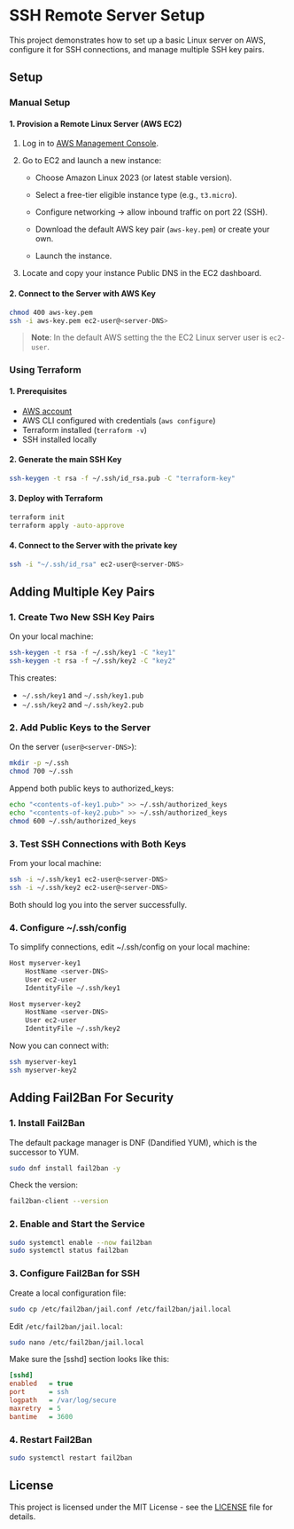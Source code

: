 # SSH Remote Server Setup

This project demonstrates how to set up a basic Linux server on AWS, configure it for SSH connections, and manage multiple SSH key pairs.

## Setup
### Manual Setup

#### 1. Provision a Remote Linux Server (AWS EC2)

1. Log in to [AWS Management Console](https://aws.amazon.com/console/).

2. Go to EC2 and launch a new instance:

    - Choose Amazon Linux 2023 (or latest stable version).

    - Select a free-tier eligible instance type (e.g., `t3.micro`).

    - Configure networking → allow inbound traffic on port 22 (SSH).

    - Download the default AWS key pair (`aws-key.pem`) or create your own.

    - Launch the instance.

3. Locate and copy your instance Public DNS in the EC2 dashboard.
#### 2. Connect to the Server with AWS Key
```bash
chmod 400 aws-key.pem
ssh -i aws-key.pem ec2-user@<server-DNS>
```
> **Note**: In the default AWS setting the the EC2 Linux server user is `ec2-user`.

### Using Terraform
#### 1. Prerequisites
- [AWS account](https://aws.amazon.com/)
- AWS CLI configured with credentials (`aws configure`)
- Terraform installed (`terraform -v`)
- SSH installed locally

#### 2. Generate the main SSH Key
```bash
ssh-keygen -t rsa -f ~/.ssh/id_rsa.pub -C "terraform-key"
```
#### 3. Deploy with Terraform
```bash
terraform init
terraform apply -auto-approve
```
#### 4. Connect to the Server with the private key
```bash
ssh -i "~/.ssh/id_rsa" ec2-user@<server-DNS>
```

## Adding Multiple Key Pairs
### 1. Create Two New SSH Key Pairs

On your local machine:
```bash
ssh-keygen -t rsa -f ~/.ssh/key1 -C "key1"
ssh-keygen -t rsa -f ~/.ssh/key2 -C "key2"
```

This creates:
- `~/.ssh/key1` and `~/.ssh/key1.pub`
- `~/.ssh/key2` and `~/.ssh/key2.pub`
### 2. Add Public Keys to the Server

On the server (`user@<server-DNS>`):
```bash
mkdir -p ~/.ssh
chmod 700 ~/.ssh
```

Append both public keys to authorized_keys:
```bash
echo "<contents-of-key1.pub>" >> ~/.ssh/authorized_keys
echo "<contents-of-key2.pub>" >> ~/.ssh/authorized_keys
chmod 600 ~/.ssh/authorized_keys
```
### 3. Test SSH Connections with Both Keys

From your local machine:
```bash
ssh -i ~/.ssh/key1 ec2-user@<server-DNS>
ssh -i ~/.ssh/key2 ec2-user@<server-DNS>
```
Both should log you into the server successfully.

### 4. Configure ~/.ssh/config

To simplify connections, edit ~/.ssh/config on your local machine:
```bash
Host myserver-key1
    HostName <server-DNS>
    User ec2-user
    IdentityFile ~/.ssh/key1

Host myserver-key2
    HostName <server-DNS>
    User ec2-user
    IdentityFile ~/.ssh/key2
```

Now you can connect with:
```bash
ssh myserver-key1
ssh myserver-key2
```
## Adding Fail2Ban For Security
### 1. Install Fail2Ban
The default package manager is DNF (Dandified YUM), which is the successor to YUM.
```bash
sudo dnf install fail2ban -y
```

Check the version:
```bash
fail2ban-client --version
```
### 2. Enable and Start the Service
```bash
sudo systemctl enable --now fail2ban
sudo systemctl status fail2ban
```
### 3. Configure Fail2Ban for SSH

Create a local configuration file:
```bash
sudo cp /etc/fail2ban/jail.conf /etc/fail2ban/jail.local
```

Edit `/etc/fail2ban/jail.local`:
```bash
sudo nano /etc/fail2ban/jail.local
```

Make sure the [sshd] section looks like this:
```ini
[sshd]
enabled   = true
port      = ssh
logpath   = /var/log/secure
maxretry  = 5
bantime   = 3600
```
### 4. Restart Fail2Ban
```bash
sudo systemctl restart fail2ban
```
## License

This project is licensed under the MIT License - see the [LICENSE](https://github.com/MGhaith/SSH-Remote-Server-Setup/blob/main/LICENSE) file for details.
